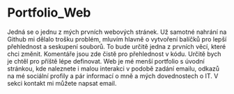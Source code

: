 # Portfolio_Web
Jedná se o jednu z mých prvních webových stránek. Už samotné nahrání na Github mi dělalo trošku problém, mluvím hlavně o vytvoření balíčků pro lepší přehlednost a seskupení souborů. To bude určitě jedna z prvních věcí, které chci změnit. Komentáře jsou zde čistě pro přehlednost v kódu. Určitě bych je chtěl pro příště lépe definovat. Web je mé menší portfolio s úvodní stránkou, kde naleznete i malou interakci v podobě zadání emailu, odkazů na mé sociální profily a pár informací o mně a mých dovednostech o IT. V sekci kontakt mi můžete napsat email.
